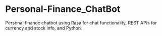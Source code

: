 # Personal-Finance_ChatBot
Personal finance chatbot using Rasa for chat functionality, REST APIs for currency and stock info, and Python.
